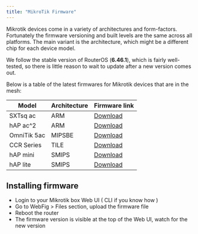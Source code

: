 ```yaml
---
title: "MikroTik Firmware"
---
```


Mikrotik devices come in a variety of architectures and form-factors. Fortunately the firmware versioning and built levels are the same across all platforms. The main variant is the architecture, which might be a different chip for each device model.  

We follow the stable version of RouterOS (__6.46.1__), which is fairly well-tested, so there is little reason to wait to update after a new version comes out.

Below is a table of the latest firmwares for Mikrotik devices that are in the mesh:

|Model|Architecture|Firmware link|
|---|---|---|
| SXTsq ac | ARM | [Download](https://download.mikrotik.com/routeros/6.46.1/routeros-arm-6.46.1.npk) |
| hAP ac^2 | ARM | [Download](https://download.mikrotik.com/routeros/6.46.1/routeros-arm-6.46.1.npk) |
| OmniTik 5ac | MIPSBE | [Download](https://download.mikrotik.com/routeros/6.46.1/routeros-mipsbe-6.46.1.npk) |
| CCR Series | TILE | [Download](https://download.mikrotik.com/routeros/6.46.1/routeros-tile-6.46.1.npk) |
| hAP mini | SMIPS | [Download](https://download.mikrotik.com/routeros/6.46.1/routeros-smips-6.46.1.npk) |
| hAP lite | SMIPS | [Download](https://download.mikrotik.com/routeros/6.46.1/routeros-smips-6.46.1.npk) |

## Installing firmware
*   Login to your Mikrotik box Web UI ( CLI if you know how )
*   Go to WebFig > Files section, upload the firmware file
*   Reboot the router
*   The firmware version is visible at the top of the Web UI, watch for the new version
